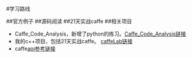 #学习路线

##官方例子
##源码阅读
##21天实战caffe
##相关项目
- Caffe_Code_Analysis，新增了python的练习。[Caffe_Code_Analysis链接](https://github.com/aijiajia/Caffe_Code_Analysis)
- 我的c++项目，包括21天实战caffe。 [caffeLab链接](https://gitee.com/wuyueshan27/caffeLab)
- caffe[api参考链接](http://caffe.berkeleyvision.org/doxygen/annotated.html)
